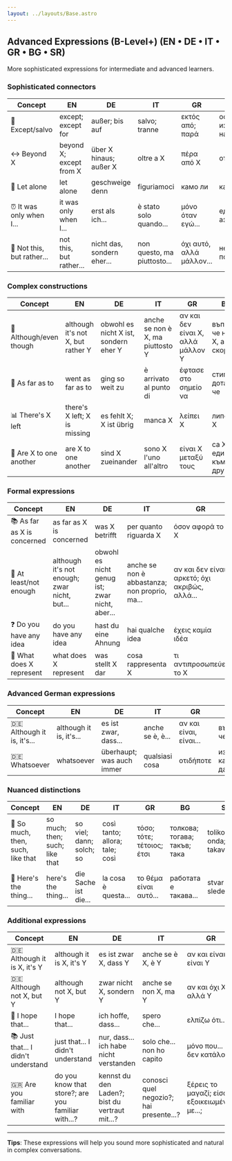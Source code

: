 ```yaml
---
layout: ../layouts/Base.astro
---
```

## Advanced Expressions (B-Level+) (EN • DE • IT • GR • BG • SR)

More sophisticated expressions for intermediate and advanced learners.

### Sophisticated connectors
| Concept | EN | DE | IT | GR | BG | SR |
|---|---|---|---|---|---|---|
| 🚫 Except/salvo | except; except for | außer; bis auf | salvo; tranne | εκτός από; παρά | освен; с изключение на | osim; izuzev |
| ↔️ Beyond X | beyond X; except from X | über X hinaus; außer X | oltre a X | πέρα από X | отвъд X | preko X; izvan X |
| 🎯 Let alone | let alone | geschweige denn | figuriamoci | камо ли | камо ли | a kamoli |
| ⏰ It was only when I... | it was only when I... | erst als ich... | è stato solo quando... | μόνο όταν εγώ... | едва когато аз... | tek kada sam... |
| 🔄 Not this, but rather... | not this, but rather... | nicht das, sondern eher... | non questo, ma piuttosto... | όχι αυτό, αλλά μάλλον... | не това, а по-скоро... | ne ovo, već... |

### Complex constructions
| Concept | EN | DE | IT | GR | BG | SR |
|---|---|---|---|---|---|---|
| 🤷 Although/even though | although it's not X, but rather Y | obwohl es nicht X ist, sondern eher Y | anche se non è X, ma piuttosto Y | αν και δεν είναι X, αλλά μάλλον Y | въпреки че не е X, а по-скоро Y | iako nije X, već Y |
| 🎯 As far as to | went as far as to | ging so weit zu | è arrivato al punto di | έφτασε στο σημείο να | стигна дотам, че | išao je dotle da |
| 📊 There's X left | there's X left; X is missing | es fehlt X; X ist übrig | manca X | λείπει X | липсва X | ostalo je X; fali X |
| 🤷 Are X to one another | are X to one another | sind X zueinander | sono X l'uno all'altro | είναι X μεταξύ τους | са X един към друг | su X jedan drugome |

### Formal expressions
| Concept | EN | DE | IT | GR | BG | SR |
|---|---|---|---|---|---|---|
| 📚 As far as X is concerned | as far as X is concerned | was X betrifft | per quanto riguarda X | όσον αφορά το X | що се отнася до X | što se tiče X |
| 🎯 At least/not enough | although it's not enough; zwar nicht, but... | obwohl es nicht genug ist; zwar nicht, aber... | anche se non è abbastanza; non proprio, ma... | αν και δεν είναι αρκετό; όχι ακριβώς, αλλά... | въпреки че не е достатъчно; не точно, но... | iako nije dovoljno; doduše ne, ali... |
| ❓ Do you have any idea | do you have any idea | hast du eine Ahnung | hai qualche idea | έχεις καμία ιδέα | имаш ли представа | da li imaš predstavu |
| 📍 What does X represent | what does X represent | was stellt X dar | cosa rappresenta X | τι αντιπροσωπεύει το X | какво представлява X | šta predstavlja X |

### Advanced German expressions
| Concept | EN | DE | IT | GR | BG | SR |
|---|---|---|---|---|---|---|
| 🇩🇪 Although it is, it's... | although it is, it's... | es ist zwar, dass... | anche se è, è... | αν και είναι, είναι... | въпреки че е, е... | iako jeste, to je... |
| 🇩🇪 Whatsoever | whatsoever | überhaupt; was auch immer | qualsiasi cosa | οτιδήποτε | изобщо какво и да е | bilo šta; uopšte |

### Nuanced distinctions
| Concept | EN | DE | IT | GR | BG | SR |
|---|---|---|---|---|---|---|
| 🔄 So much, then, such, like that | so much; then; such; like that | so viel; dann; solch; so | così tanto; allora; tale; così | τόσο; τότε; τέτοιος; έτσι | толкова; тогава; такъв; така | toliko; onda; takav; tako |
| 🎯 Here's the thing... | here's the thing... | die Sache ist die... | la cosa è questa... | το θέμα είναι αυτό... | работата е такава... | stvar je u sledećem... |

### Additional expressions
| Concept | EN | DE | IT | GR | BG | SR |
|---|---|---|---|---|---|---|
| 🇩🇪 Although it is X, it's Y | although it is X, it's Y | es ist zwar X, dass Y | anche se è X, è Y | αν και είναι X, είναι Y | въпреки че е X, е Y | iako je X, to je Y |
| 🇩🇪 Although not X, but Y | although not X, but Y | zwar nicht X, sondern Y | anche se non X, ma Y | αν και όχι X, αλλά Y | въпреки че не е X, а Y | doduše ne X, ali Y |
| 🤞 I hope that... | I hope that... | ich hoffe, dass... | spero che... | ελπίζω ότι... | дано да... | nadam se da... |
| 📚 Just that... I didn't understand | just that... I didn't understand | nur, dass... ich habe nicht verstanden | solo che... non ho capito | μόνο που... δεν κατάλαβα | само, че... не разбрах | samo što... nisam razumeo |
| 🇬🇷 Are you familiar with | do you know that store?; are you familiar with...? | kennst du den Laden?; bist du vertraut mit...? | conosci quel negozio?; hai presente...? | ξέρεις το μαγαζί; είσαι εξοικειωμένος με...; | познаваш ли този магазин?; запознат ли си с...? | da li poznaješ tu prodavnicu?; da li si upoznat sa...? |

---
**Tips**: These expressions will help you sound more sophisticated and natural in complex conversations.
